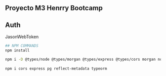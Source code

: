 ## Proyecto M3 Henrry Bootcamp
## Auth
JasonWebToken

```bash
## NPM COMMANDS
npm install

npm i -D @types/node @types/morgan @types/express @types/cors morgan nodemon ts-node dotenv   @types/jsonwebtoken
 
npm i cors express pg reflect-metadata typeorm 
